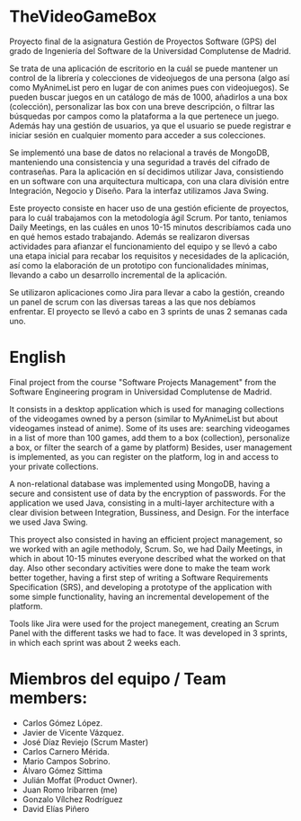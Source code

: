 # TheVideoGameBox

Proyecto final de la asignatura Gestión de Proyectos Software (GPS) del grado de Ingeniería del Software de la Universidad Complutense de Madrid. 

Se trata de una aplicación de escritorio en la cuál se puede mantener un control de la librería y colecciones de videojuegos de una persona (algo así como MyAnimeList pero en lugar de con animes
pues con videojuegos). Se pueden buscar juegos en un catálogo de más de 1000, añadirlos a una box (colección), personalizar las box con una breve descripción, o filtrar las búsquedas por campos
como la plataforma a la que pertenece un juego. Además hay una gestión de usuarios, ya que el usuario se puede registrar e iniciar sesión en cualquier momento para acceder a sus colecciones.

Se implementó una base de datos no relacional a través de MongoDB, manteniendo una consistencia y una seguridad a través del cifrado de contraseñas. Para la aplicación en sí decidimos utilizar
Java, consistiendo en un software con una arquitectura multicapa, con una clara división entre Integración, Negocio y Diseño. Para la interfaz utilizamos Java Swing.

Este proyecto consiste en hacer uso de una gestión eficiente de proyectos, para lo cuál trabajamos con la metodología ágil Scrum. Por tanto, teniamos Daily Meetings, en las cuáles en unos 10-15
minutos describíamos cada uno en qué hemos estado trabajando. Además se realizaron diversas actividades para afianzar el funcionamiento del equipo y se llevó a cabo una etapa inicial para 
recabar los requisitos y necesidades de la aplicación, así como la elaboración de un prototipo con funcionalidades mínimas, llevando a cabo un desarrollo incremental de la aplicación.

Se utilizaron aplicaciones como Jira para llevar a cabo la gestión, creando un panel de scrum con las diversas tareas a las que nos debíamos enfrentar. El proyecto se llevó a cabo en 3 sprints de unas 2 semanas cada uno.

# English

Final project from the course "Software Projects Management" from the Software Engineering program in Universidad Complutense de Madrid.

It consists in a desktop application which is used for managing collections of the videogames owned by a person (similar to MyAnimeList but about videogames instead of anime). Some of its uses are:
searching videogames in a list of more than 100 games, add them to a box (collection), personalize a box, or filter the search of a game by platform) Besides, user management is implemented, as
you can register on the platform, log in and access to your private collections.

A non-relational database was implemented using MongoDB, having a secure and consistent use of data by the encryption of passwords. For the application we used Java, consisting in a multi-layer architecture
with a clear division between Integration, Bussiness, and Design. For the interface we used Java Swing.

This proyect also consisted in having an efficient project management, so we worked with an agile methodoly, Scrum. So, we had Daily Meetings, in which in about 10-15 minutes everyone described what
the worked on that day. Also other secondary activities were done to make the team work better together, having a first step of writing a Software Requirements Specification (SRS), and developing
a prototype of the application with some simple functionality, having an incremental developement of the platform.

Tools like Jira were used for the project manegement, creating an Scrum Panel with the different tasks we had to face. It was developed in 3 sprints, in which each sprint was about 2 weeks each.

# Miembros del equipo / Team members:

- Carlos Gómez López.
- Javier de Vicente Vázquez.
- José Díaz Reviejo (Scrum Master)
- Carlos Carnero Mérida.
- Mario Campos Sobrino.
- Álvaro Gómez Sittima
- Julián Moffat (Product Owner).
- Juan Romo Iribarren (me)
- Gonzalo Vílchez Rodríguez
- David Elías Piñero

